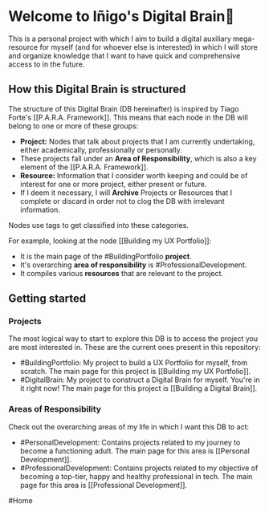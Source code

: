 # Welcome to Iñigo's Digital Brain🧠

This is a personal project with which I aim to build a digital auxiliary mega-resource for myself (and for whoever else is interested) in which I will store and organize knowledge that I want to have quick and comprehensive access to in the future.

## How this Digital Brain is structured

The structure of this Digital Brain (DB hereinafter) is inspired by Tiago Forte's [[P.A.R.A. Framework]]. This means that each node in the DB will belong to one or more of these groups:

- **Project:** Nodes that talk about projects that I am currently undertaking, either academically, professionally or personally. 
- These projects fall under an **Area of Responsibility**, which is also a key element of the [[P.A.R.A. Framework]].
- **Resource:** Information that I consider worth keeping and could be of interest for one or more project, either present or future.
- If I deem it necessary, I will **Archive** Projects or Resources that I complete or discard in order not to clog the DB with irrelevant information.

Nodes use tags to get classified into these categories.

For example, looking at the node [[Building my UX Portfolio]]:
- It is the main page of the #BuildingPortfolio **project**.
- It's overarching **area of responsibility** is #ProfessionalDevelopment.
- It compiles various **resources** that are relevant to the project.

## Getting started

### Projects
The most logical way to start to explore this DB is to access the project you are most interested in. These are the current ones present in this repository:

- #BuildingPortfolio: My project to build a UX Portfolio for myself, from scratch. The main page for this project is [[Building my UX Portfolio]].
- #DigitalBrain: My project to construct a Digital Brain for myself. You're in it right now! The main page for this project is [[Building a Digital Brain]].

### Areas of Responsibility
Check out the overarching areas of my life in which I want this DB to act:

- #PersonalDevelopment: Contains projects related to my journey to become a functioning adult. The main page for this area is [[Personal Development]].
- #ProfessionalDevelopment: Contains projects related to my objective of becoming a top-tier, happy and healthy professional in tech. The main page for this area is [[Professional Development]].

#Home